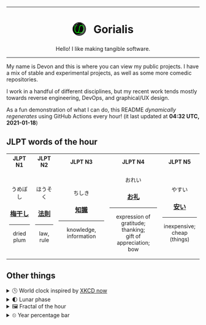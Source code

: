 ***

<h1 align="center">
<sub>
    <img src="readme/resources/avatar.png" height="36">
</sub>
&nbsp;
Gorialis
</h1>
<p align="center">
Hello! I like making tangible software.
</p>

***

My name is Devon and this is where you can view my public projects. I have a mix of stable and experimental projects, as well as some more comedic repositories.

I work in a handful of different disciplines, but my recent work tends mostly towards reverse engineering, DevOps, and graphical/UX design.

As a fun demonstration of what I can do, this README *dynamically regenerates* using GitHub Actions every hour! (it last updated at **04:32 UTC, 2021-01-18**)

<h2>JLPT words of the hour</h2>
<table>
    <tr>
        <th>JLPT N1</th>
        <th>JLPT N2</th>
        <th>JLPT N3</th>
        <th>JLPT N4</th>
        <th>JLPT N5</th>
    </tr>
    <tr>
        <td>
            <p align="center">うめぼし</p>
            <h3 align="center"><b><a href="https://jisho.org/search/%E6%A2%85%E5%B9%B2%E3%81%97">梅干し</a></b></h3>
            <hr>
            <p align="center">dried plum</p>
        </td>
        <td>
            <p align="center">ほうそく</p>
            <h3 align="center"><b><a href="https://jisho.org/search/%E6%B3%95%E5%89%87">法則</a></b></h3>
            <hr>
            <p align="center">law,<wbr> rule</p>
        </td>
        <td>
            <p align="center">ちしき</p>
            <h3 align="center"><b><a href="https://jisho.org/search/%E7%9F%A5%E8%AD%98">知識</a></b></h3>
            <hr>
            <p align="center">knowledge,<wbr> information</p>
        </td>
        <td>
            <p align="center">おれい</p>
            <h3 align="center"><b><a href="https://jisho.org/search/%E3%81%8A%E7%A4%BC">お礼</a></b></h3>
            <hr>
            <p align="center">expression of gratitude;<br> thanking;<br> gift of appreciation;<br> bow</p>
        </td>
        <td>
            <p align="center">やすい</p>
            <h3 align="center"><b><a href="https://jisho.org/search/%E5%AE%89%E3%81%84">安い</a></b></h3>
            <hr>
            <p align="center">inexpensive;<br> cheap (things)</p>
        </td>
    </tr>
</table>

<h2>Other things</h2>
<details>
<summary>🕓  World clock inspired by <a href="https://xkcd.com/now">XKCD now</a></summary>

> <img src="generated/now.png" width="512">

</details>
<details>
<summary>🌓 Lunar phase</summary>

The moon is approximately 18.91% through its phase (First Quarter).

</details>
<details>
<summary>&#x1f5bc; Fractal of the hour</summary>

> <img src="generated/fractal.png" width="512">

</details>
<details>
<summary>&#x23f2; Year percentage bar</summary>
<pre><code>2021 [▁▁▁▁▁▁▁▁▁▁▁▁▁▁▁▁▁▁▁▁] 4.71%</code></pre>
</details>
